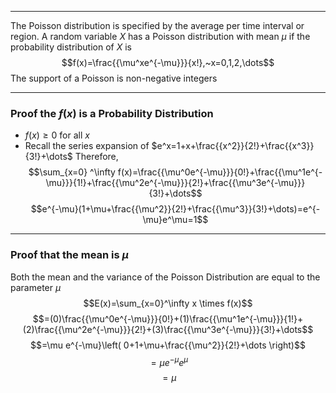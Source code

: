 - - -
The Poisson distribution is specified by the average per time interval or region. A random variable $X$ has a Poisson distribution with mean $\mu$ if the probability distribution of $X$ is
$$f(x)=\frac{{\mu^xe^{-\mu}}}{x!},~x=0,1,2,\dots$$
The support of a Poisson is non-negative integers

- - -
### Proof the $f(x)$ is a Probability Distribution
- $f(x)\geq 0$ for all $x$
- Recall the series expansion of $e^x=1+x+\frac{{x^2}}{2!}+\frac{{x^3}}{3!}+\dots$
Therefore,
$$\sum_{x=0} ^\infty f(x)=\frac{{\mu^0e^{-\mu}}}{0!}+\frac{{\mu^1e^{-\mu}}}{1!}+\frac{{\mu^2e^{-\mu}}}{2!}+\frac{{\mu^3e^{-\mu}}}{3!}+\dots$$
$$e^{-\mu}(1+\mu+\frac{{\mu^2}}{2!}+\frac{{\mu^3}}{3!}+\dots)=e^{-\mu}e^\mu=1$$
- - -
### Proof that the mean is $\mu$
Both the mean and the variance of the Poisson Distribution are equal to the parameter $\mu$
$$E(x)=\sum_{x=0}^\infty x \times f(x)$$
$$=(0)\frac{{\mu^0e^{-\mu}}}{0!}+(1)\frac{{\mu^1e^{-\mu}}}{1!}+(2)\frac{{\mu^2e^{-\mu}}}{2!}+(3)\frac{{\mu^3e^{-\mu}}}{3!}+\dots$$
$$=\mu e^{-\mu}\left( 0+1+\mu+\frac{{\mu^2}}{2!}+\dots \right)$$
$$=\mu e^{-\mu}e^\mu$$
$$=\mu$$